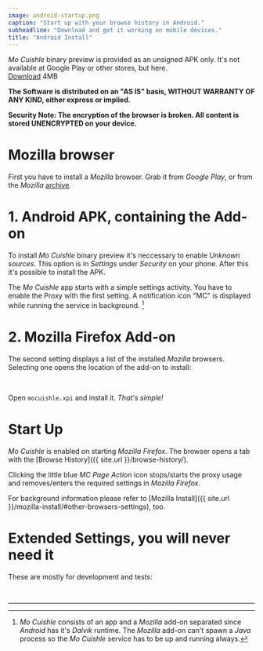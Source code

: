 ```yaml
---
image: android-startup.png
caption: "Start up with your browse history in Android."
subheadline: "Download and get it working on mobile devices."
title: "Android Install"
---
```


*Mo Cuishle* binary preview is provided as an unsigned APK only. It's not 
available at Google Play or other stores, but here.<br><a class="button info" 
href="{{ site.url }}/mocuishle-binary-preview/mocuishle-1.0-20160516.apk">Download</a> 4MB
<!--more-->

**The Software is distributed on an "AS IS" basis, WITHOUT WARRANTY OF ANY KIND, 
either express or implied.**

**Security Note: The encryption of the browser is broken. All content is stored 
UNENCRYPTED on your device.**

# Mozilla browser

First you have to install a *Mozilla* browser. Grab it from *Google Play*, or 
from the *Mozilla* [archive](https://ftp.mozilla.org/pub/mobile/releases/). 

# 1. Android APK, containing the Add-on

To install *Mo Cuishle* binary preview it's neccessary to enable *Unknown 
sources*. This option is in *Settings* under *Security* on your phone. After 
this it's possible to install the APK.

The *Mo Cuishle* app starts with a simple settings activity. You have to enable 
the Proxy with the first setting. A notification icon "MC" is displayed while 
running the service in background. [^1]

# 2. Mozilla Firefox Add-on

The second setting displays a list of the installed *Mozilla* browsers. 
Selecting one opens the location of the add-on to install:

<img class="" src="{{ site.urlimg }}android-settings-activity.png" alt="">
<img class="" src="{{ site.urlimg }}android-browser-extension.png" alt="">

Open `mocuishle.xpi` and install it. *That's simple!* 

# Start Up

*Mo Cuishle* is enabled on starting *Mozilla Firefox*. The browser opens a tab 
with the [Browse History]({{ site.url }}/browse-history/). 

Clicking the little blue *MC Page Action* icon stops/starts the proxy usage and 
removes/enters the required settings in *Mozilla Firefox*.

For background information please refer to 
[Mozilla Install]({{ site.url }}/mozilla-install/#other-browsers-settings), too. 

# Extended Settings, you will never need it

These are mostly for development and tests: 

<img class="" src="{{ site.urlimg }}android-extended-settings-1.png" alt="">
<img class="" src="{{ site.urlimg }}android-extended-settings-2.png" alt="">

---

[^1]: *Mo Cuishle* consists of an app and a *Mozilla* add-on separated since 
      *Android* has it's *Dalvik* runtime. The *Mozilla* add-on can't spawn a 
      *Java* process so the *Mo Cuishle* service has to be up and running always. 

